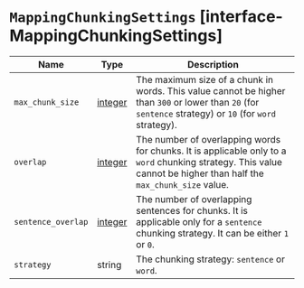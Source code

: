 # `MappingChunkingSettings` [interface-MappingChunkingSettings]

| Name | Type | Description |
| - | - | - |
| `max_chunk_size` | [integer](./integer.md) | The maximum size of a chunk in words. This value cannot be higher than `300` or lower than `20` (for `sentence` strategy) or `10` (for `word` strategy). |
| `overlap` | [integer](./integer.md) | The number of overlapping words for chunks. It is applicable only to a `word` chunking strategy. This value cannot be higher than half the `max_chunk_size` value. |
| `sentence_overlap` | [integer](./integer.md) | The number of overlapping sentences for chunks. It is applicable only for a `sentence` chunking strategy. It can be either `1` or `0`. |
| `strategy` | string | The chunking strategy: `sentence` or `word`. |
